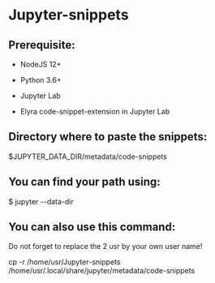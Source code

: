 # Jupyter-snippets

## Prerequisite:
- NodeJS 12+

- Python 3.6+

- Jupyter Lab

- Elyra code-snippet-extension in Jupyter Lab



## Directory where to paste the snippets:

$JUPYTER_DATA_DIR/metadata/code-snippets

## You can find your path using:

$ jupyter --data-dir

## You can also use this command:
Do not forget to replace the 2 usr by your own user name!

cp -r  /home/usr/Jupyter-snippets /home/usr/.local/share/jupyter/metadata/code-snippets 
